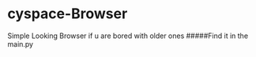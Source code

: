 # cyspace-Browser
Simple Looking Browser if u are bored with older ones
#####Find it in the main.py
